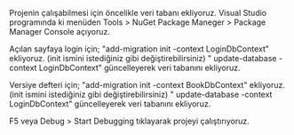 
Projenin çalışabilmesi için öncelikle veri tabanı ekliyoruz.
Visual Studio programında ki menüden Tools > NuGet Package Maneger > Package Manager Console açıyoruz.

Açılan sayfaya login için;
"add-migration init -context LoginDbContext" ekliyoruz. (init ismini istediğiniz gibi değiştirebilirsiniz)
" update-database -context LoginDbContext" güncelleyerek veri tabanını ekliyoruz.

Versiye defteri için;
"add-migration init -context BookDbContext" ekliyoruz. (init ismini istediğiniz gibi değiştirebilirsiniz)
" update-database -context LoginDbContext" güncelleyerek veri tabanını ekliyoruz.

F5 veya Debug > Start Debugging tıklayarak projeyi çalıştırıyoruz.

